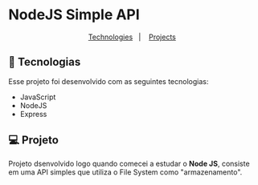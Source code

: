 # NodeJS Simple API

<p align="center">
  <a href="#-tecnologias">Technologies</a>&nbsp;&nbsp;&nbsp;|&nbsp;&nbsp;&nbsp;
  <a href="#-projeto">Projects</a>&nbsp;&nbsp;&nbsp;
</p>

## 🚀 Tecnologias

Esse projeto foi desenvolvido com as seguintes tecnologias:

- JavaScript
- NodeJS
- Express

## 💻 Projeto

Projeto dsenvolvido logo quando comecei a estudar o <b>Node JS</b>, consiste em uma API simples que utiliza o File System como "armazenamento".

